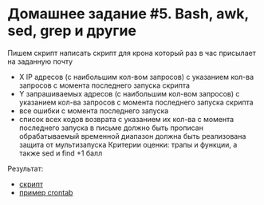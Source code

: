 # Домашнее задание #5. Bash, awk, sed, grep и другие

Пишем скрипт
написать скрипт для крона
который раз в час присылает на заданную почту 
- X IP адресов (с наибольшим кол-вом запросов) с указанием кол-ва запросов c момента последнего запуска скрипта
- Y запрашиваемых адресов (с наибольшим кол-вом запросов) с указанием кол-ва запросов c момента последнего запуска скрипта
- все ошибки c момента последнего запуска
- список всех кодов возврата с указанием их кол-ва с момента последнего запуска
в письме должно быть прописан обрабатываемый временной диапазон
должна быть реализована защита от мультизапуска
Критерии оценки: трапы и функции, а также sed и find +1 балл

Результат:
- [скрипт](nginx_stats.sh)
- [пример crontab](crontab)
